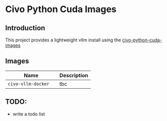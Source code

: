 # Civo Python Cuda Images

## Introduction

This project provides a lightweight vllm install using the [civo-python-cuda-images](https://github.com/civo-learn/civo-python-cuda-images)


## Images
| Name                             | Description                                | 
|----------------------------------|--------------------------------------------|
| `civo-vllm-docker  `             | tbc                                        | 


## TODO: 
- write a todo list
